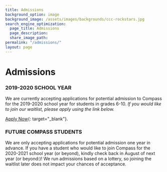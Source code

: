 ```yaml
---
title: Admissions
background_option: image
background_image: /assets/images/backgrounds/ccc-rockstars.jpg
search_engine_optimization:
  page_title: Admissions
  page_description:
  share_image_path:
permalink: "/admissions/"
layout: page
---
```


# Admissions

### 2019-2020 SCHOOL YEAR

We are currently accepting applications for potential admission to Compass for the 2019-2020 school year for students in grades 6-10. *If you would like to join our waitlist, please apply using the link below.*

[Apply Now](https://docs.google.com/document/d/1441zhgPDg0Vo3njiYx2f80wb-LJQUwfwuIURbUbCLYY/edit){: target="_blank"}.

### FUTURE COMPASS STUDENTS

We are only accepting applications for potential admission one year in advance. If you have a student who would like to join Compass for the 2020-2021 school year (or beyond), kindly check back in August of next year (or beyond:)\! We run admissions based on a lottery, so joining the waitlist later does not impact your chances of acceptance.